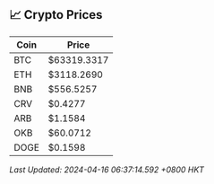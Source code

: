 ## 📈 Crypto Prices

| Coin | Price |
| ---- | ----- |
| BTC | $63319.3317 |
| ETH | $3118.2690 |
| BNB | $556.5257 |
| CRV | $0.4277 |
| ARB | $1.1584 |
| OKB | $60.0712 |
| DOGE | $0.1598 |

_Last Updated: 2024-04-16 06:37:14.592 +0800 HKT_